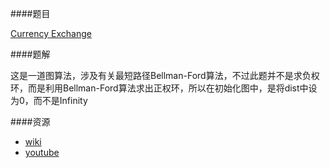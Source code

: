 ####题目

[Currency Exchange](http://poj.org/problem?id=1860)

####题解

这是一道图算法，涉及有关最短路径Bellman-Ford算法，不过此题并不是求负权环，而是利用Bellman-Ford算法求出正权环，所以在初始化图中，是将dist中设为0，而不是Infinity

####资源

 * [wiki](https://en.wikipedia.org/wiki/Bellman%E2%80%93Ford_algorithm)
 * [youtube](https://www.youtube.com/watch?v=iTW2yFYd1Nc)